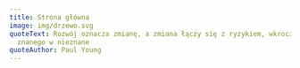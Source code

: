 ```yaml
---
title: Strona główna
image: img/drzewo.svg
quoteText: Rozwój oznacza zmianę, a zmiana łączy się z ryzykiem, wkroczeniem ze
  znanego w nieznane
quoteAuthor: Paul Young
---
```

